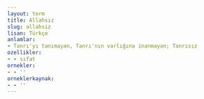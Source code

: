 ```yaml
---
layout: term
title: Allahsız
slug: allahsiz
lisan: Türkçe
anlamlar:
- Tanrı'yı tanımayan, Tanrı'nın varlığına inanmayan; Tanrısız
ozellikler:
- - sıfat
ornekler:
- - ''
orneklerkaynak:
- - ''
---
```

